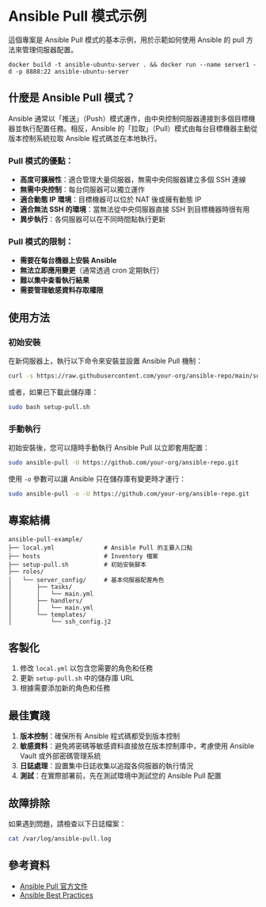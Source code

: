 # Ansible Pull 模式示例

這個專案是 Ansible Pull 模式的基本示例，用於示範如何使用 Ansible 的 pull 方法來管理伺服器配置。

```
docker build -t ansible-ubuntu-server . && docker run --name server1 -d -p 8888:22 ansible-ubuntu-server
```

## 什麼是 Ansible Pull 模式？

Ansible 通常以「推送」（Push）模式運作，由中央控制伺服器連接到多個目標機器並執行配置任務。相反，Ansible 的「拉取」（Pull）模式由每台目標機器主動從版本控制系統拉取 Ansible 程式碼並在本地執行。

### Pull 模式的優點：

- **高度可擴展性**：適合管理大量伺服器，無需中央伺服器建立多個 SSH 連線
- **無需中央控制**：每台伺服器可以獨立運作
- **適合動態 IP 環境**：目標機器可以位於 NAT 後或擁有動態 IP
- **適合無法 SSH 的環境**：當無法從中央伺服器直接 SSH 到目標機器時很有用
- **異步執行**：各伺服器可以在不同時間點執行更新

### Pull 模式的限制：

- **需要在每台機器上安裝 Ansible**
- **無法立即應用變更**（通常透過 cron 定期執行）
- **難以集中查看執行結果**
- **需要管理敏感資料存取權限**

## 使用方法

### 初始安裝

在新伺服器上，執行以下命令來安裝並設置 Ansible Pull 機制：

```bash
curl -s https://raw.githubusercontent.com/your-org/ansible-repo/main/setup-pull.sh | sudo bash
```

或者，如果已下載此儲存庫：

```bash
sudo bash setup-pull.sh
```

### 手動執行

初始安裝後，您可以隨時手動執行 Ansible Pull 以立即套用配置：

```bash
sudo ansible-pull -U https://github.com/your-org/ansible-repo.git
```

使用 `-o` 參數可以讓 Ansible 只在儲存庫有變更時才運行：

```bash
sudo ansible-pull -o -U https://github.com/your-org/ansible-repo.git
```

## 專案結構

```
ansible-pull-example/
├── local.yml              # Ansible Pull 的主要入口點
├── hosts                  # Inventory 檔案
├── setup-pull.sh          # 初始安裝腳本
├── roles/
│   └── server_config/     # 基本伺服器配置角色
│       ├── tasks/
│       │   └── main.yml
│       ├── handlers/
│       │   └── main.yml
│       └── templates/
│           └── ssh_config.j2
```

## 客製化

1. 修改 `local.yml` 以包含您需要的角色和任務
2. 更新 `setup-pull.sh` 中的儲存庫 URL
3. 根據需要添加新的角色和任務

## 最佳實踐

1. **版本控制**：確保所有 Ansible 程式碼都受到版本控制
2. **敏感資料**：避免將密碼等敏感資料直接放在版本控制庫中，考慮使用 Ansible Vault 或外部密碼管理系統
3. **日誌處理**：設置集中日誌收集以追蹤各伺服器的執行情況
4. **測試**：在實際部署前，先在測試環境中測試您的 Ansible Pull 配置

## 故障排除

如果遇到問題，請檢查以下日誌檔案：

```bash
cat /var/log/ansible-pull.log
```

## 參考資料

- [Ansible Pull 官方文件](https://docs.ansible.com/ansible/latest/cli/ansible-pull.html)
- [Ansible Best Practices](https://docs.ansible.com/ansible/latest/user_guide/playbooks_best_practices.html) 